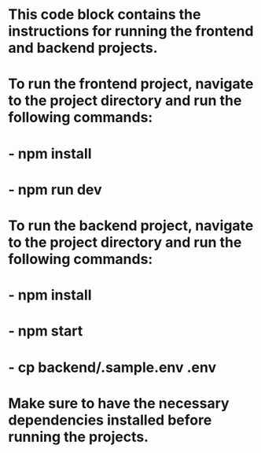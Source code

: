 
# This code block contains the instructions for running the frontend and backend projects.
# To run the frontend project, navigate to the project directory and run the following commands:
# - npm install
# - npm run dev
# 
# To run the backend project, navigate to the project directory and run the following commands:
# - npm install
# - npm start
# - cp backend/.sample.env .env
#
# Make sure to have the necessary dependencies installed before running the projects.

